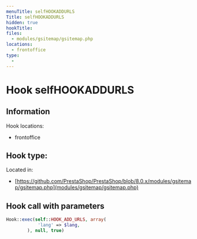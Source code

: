 ```yaml
---
menuTitle: selfHOOKADDURLS
Title: selfHOOKADDURLS
hidden: true
hookTitle: 
files:
  - modules/gsitemap/gsitemap.php
locations:
  - frontoffice
type:
  - 
---
```


# Hook selfHOOKADDURLS

## Information

Hook locations: 
  - frontoffice

Hook type: 
  - 

Located in: 
  - [https://github.com/PrestaShop/PrestaShop/blob/8.0.x/modules/gsitemap/gsitemap.php](modules/gsitemap/gsitemap.php)

## Hook call with parameters

```php
Hook::exec(self::HOOK_ADD_URLS, array(
            'lang' => $lang,
        ), null, true)
```